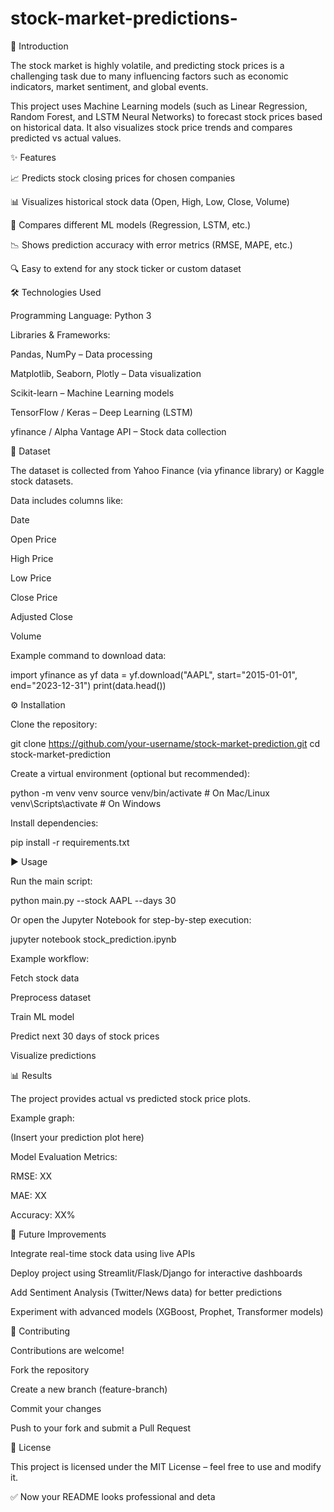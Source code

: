 # stock-market-predictions-
🚀 Introduction

The stock market is highly volatile, and predicting stock prices is a challenging task due to many influencing factors such as economic indicators, market sentiment, and global events.

This project uses Machine Learning models (such as Linear Regression, Random Forest, and LSTM Neural Networks) to forecast stock prices based on historical data. It also visualizes stock price trends and compares predicted vs actual values.

✨ Features

📈 Predicts stock closing prices for chosen companies

📊 Visualizes historical stock data (Open, High, Low, Close, Volume)

🤖 Compares different ML models (Regression, LSTM, etc.)

📉 Shows prediction accuracy with error metrics (RMSE, MAPE, etc.)

🔍 Easy to extend for any stock ticker or custom dataset

🛠️ Technologies Used

Programming Language: Python 3

Libraries & Frameworks:

Pandas, NumPy – Data processing

Matplotlib, Seaborn, Plotly – Data visualization

Scikit-learn – Machine Learning models

TensorFlow / Keras – Deep Learning (LSTM)

yfinance / Alpha Vantage API – Stock data collection

📂 Dataset

The dataset is collected from Yahoo Finance
 (via yfinance library) or Kaggle stock datasets.

Data includes columns like:

Date

Open Price

High Price

Low Price

Close Price

Adjusted Close

Volume

Example command to download data:

import yfinance as yf
data = yf.download("AAPL", start="2015-01-01", end="2023-12-31")
print(data.head())

⚙️ Installation

Clone the repository:

git clone https://github.com/your-username/stock-market-prediction.git
cd stock-market-prediction


Create a virtual environment (optional but recommended):

python -m venv venv
source venv/bin/activate   # On Mac/Linux
venv\Scripts\activate      # On Windows


Install dependencies:

pip install -r requirements.txt

▶️ Usage

Run the main script:

python main.py --stock AAPL --days 30


Or open the Jupyter Notebook for step-by-step execution:

jupyter notebook stock_prediction.ipynb


Example workflow:

Fetch stock data

Preprocess dataset

Train ML model

Predict next 30 days of stock prices

Visualize predictions

📊 Results

The project provides actual vs predicted stock price plots.

Example graph:

(Insert your prediction plot here)

Model Evaluation Metrics:

RMSE: XX

MAE: XX

Accuracy: XX%

🔮 Future Improvements

Integrate real-time stock data using live APIs

Deploy project using Streamlit/Flask/Django for interactive dashboards

Add Sentiment Analysis (Twitter/News data) for better predictions

Experiment with advanced models (XGBoost, Prophet, Transformer models)

🤝 Contributing

Contributions are welcome!

Fork the repository

Create a new branch (feature-branch)

Commit your changes

Push to your fork and submit a Pull Request

📜 License

This project is licensed under the MIT License – feel free to use and modify it.

✅ Now your README looks professional and deta
